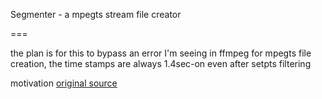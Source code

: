 Segmenter - a mpegts stream file creator

===

the plan is for this to bypass an error I'm seeing in ffmpeg for mpegts file creation, the time stamps are always 1.4sec-on even after setpts filtering


motivation [original source](http://svn.assembla.com/svn/legend/segmenter/)